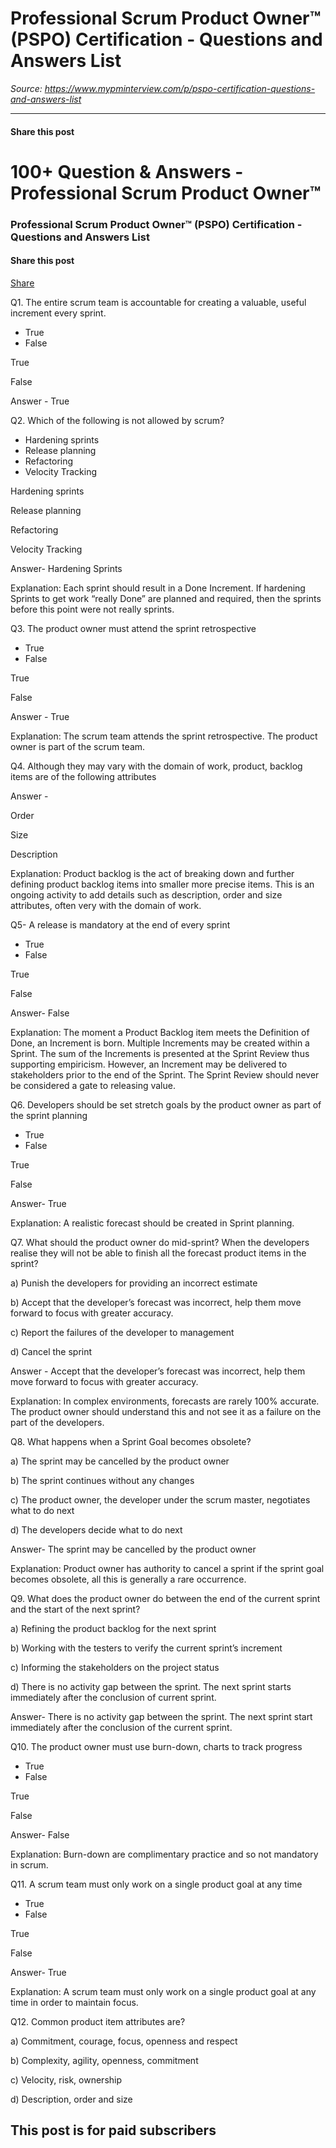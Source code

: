 # Professional Scrum Product Owner™ (PSPO) Certification - Questions and Answers List

*Source: https://www.mypminterview.com/p/pspo-certification-questions-and-answers-list*

---

#### Share this post

# 100+ Question & Answers - Professional Scrum Product Owner™

### Professional Scrum Product Owner™ (PSPO) Certification - Questions and Answers List

#### Share this post

[Share](https://www.mypminterview.com/p/pspo-certification-questions-and-answers-list?utm_source=substack&utm_medium=email&utm_content=share&action=share)



Q1. The entire scrum team is accountable for creating a valuable, useful increment every sprint.

* True
* False

True

False

Answer - True

Q2. Which of the following is not allowed by scrum?

* Hardening sprints
* Release planning
* Refactoring
* Velocity Tracking

Hardening sprints

Release planning

Refactoring

Velocity Tracking

Answer- Hardening Sprints

Explanation: Each sprint should result in a Done Increment. If hardening Sprints to get work “really Done” are planned and required, then the sprints before this point were not really sprints.

Q3. The product owner must attend the sprint retrospective

* True
* False

True

False



Answer - True

Explanation: The scrum team attends the sprint retrospective. The product owner is part of the scrum team.

Q4. Although they may vary with the domain of work, product, backlog items are of the following attributes

Answer -

Order

Size

Description

Explanation: Product backlog is the act of breaking down and further defining product backlog items into smaller more precise items. This is an ongoing activity to add details such as description, order and size attributes, often very with the domain of work.

Q5- A release is mandatory at the end of every sprint

* True
* False

True

False

Answer- False

Explanation: The moment a Product Backlog item meets the Definition of Done, an Increment is born. Multiple Increments may be created within a Sprint. The sum of the Increments is presented at the Sprint Review thus supporting empiricism. However, an Increment may be delivered to stakeholders prior to the end of the Sprint. The Sprint Review should never be considered a gate to releasing value.

Q6. Developers should be set stretch goals by the product owner as part of the sprint planning

* True
* False

True

False

Answer- True

Explanation: A realistic forecast should be created in Sprint planning.

Q7. What should the product owner do mid-sprint? When the developers realise they will not be able to finish all the forecast product items in the sprint?

a) Punish the developers for providing an incorrect estimate

b) Accept that the developer’s forecast was incorrect, help them move forward to focus with greater accuracy.

c) Report the failures of the developer to management

d) Cancel the sprint

Answer - Accept that the developer’s forecast was incorrect, help them move forward to focus with greater accuracy.

Explanation: In complex environments, forecasts are rarely 100% accurate. The product owner should understand this and not see it as a failure on the part of the developers.

Q8. What happens when a Sprint Goal becomes obsolete?

a) The sprint may be cancelled by the product owner

b) The sprint continues without any changes

c) The product owner, the developer under the scrum master, negotiates what to do next

d) The developers decide what to do next

Answer- The sprint may be cancelled by the product owner

Explanation: Product owner has authority to cancel a sprint if the sprint goal becomes obsolete, all this is generally a rare occurrence.

Q9. What does the product owner do between the end of the current sprint and the start of the next sprint?

a) Refining the product backlog for the next sprint

b) Working with the testers to verify the current sprint’s increment

c) Informing the stakeholders on the project status

d) There is no activity gap between the sprint. The next sprint starts immediately after the conclusion of current sprint.

Answer- There is no activity gap between the sprint. The next sprint start immediately after the conclusion of the current sprint.

Q10. The product owner must use burn-down, charts to track progress

* True
* False

True

False

Answer- False

Explanation: Burn-down are complimentary practice and so not mandatory in scrum.

Q11. A scrum team must only work on a single product goal at any time

* True
* False

True

False

Answer- True

Explanation: A scrum team must only work on a single product goal at any time in order to maintain focus.

Q12. Common product item attributes are?

a) Commitment, courage, focus, openness and respect

b) Complexity, agility, openness, commitment

c) Velocity, risk, ownership

d) Description, order and size

## This post is for paid subscribers

